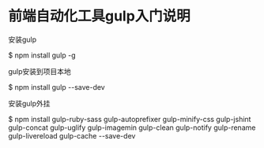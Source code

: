 # 前端自动化工具gulp入门说明

安装gulp<p>
$ npm install gulp -g
<p>
gulp安装到项目本地<p>
$ npm install gulp --save-dev
<p>
安装gulp外挂<p>
$ npm install gulp-ruby-sass gulp-autoprefixer gulp-minify-css gulp-jshint gulp-concat gulp-uglify gulp-imagemin gulp-clean gulp-notify gulp-rename gulp-livereload gulp-cache --save-dev
